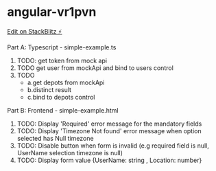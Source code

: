 # angular-vr1pvn

[Edit on StackBlitz ⚡️](https://stackblitz.com/edit/angular-vr1pvn)

Part A: Typescript - simple-example.ts
1. TODO: get token from mock api
2. TODO get user from mockApi and bind to users control
3. TODO
     * a.get depots from mockApi
     * b.distinct result
     * c.bind to depots control

Part B: Frontend - simple-example.html
1. TODO: Display 'Required' error message for the mandatory fields
2. TODO: Display 'Timezone Not found' error message when option selected has Null timezone
3. TODO: Disable button when form is invalid (e.g required field is null, UserName selection timezone is null)
4. TODO: Display form value {UserName: string , Location: number}